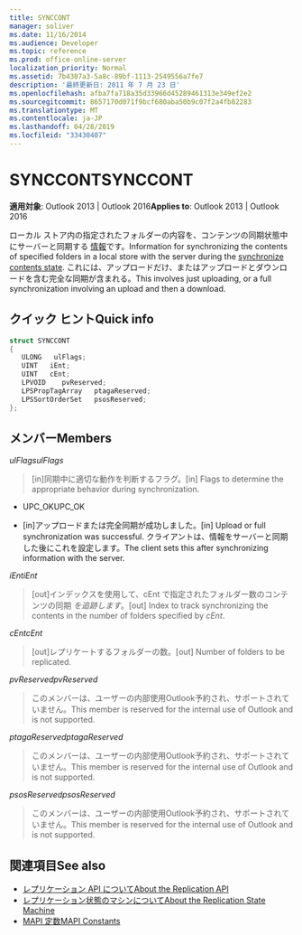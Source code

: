 ```yaml
---
title: SYNCCONT
manager: soliver
ms.date: 11/16/2014
ms.audience: Developer
ms.topic: reference
ms.prod: office-online-server
localization_priority: Normal
ms.assetid: 7b4307a3-5a8c-89bf-1113-2549556a7fe7
description: '最終更新日: 2011 年 7 月 23 日'
ms.openlocfilehash: afba7fa718a35d33966d45289461313e349ef2e2
ms.sourcegitcommit: 8657170d071f9bcf680aba50b9c07f2a4fb82283
ms.translationtype: MT
ms.contentlocale: ja-JP
ms.lasthandoff: 04/28/2019
ms.locfileid: "33430407"
---
```

# <a name="synccont"></a><span data-ttu-id="30f29-103">SYNCCONT</span><span class="sxs-lookup"><span data-stu-id="30f29-103">SYNCCONT</span></span>

<span data-ttu-id="30f29-104">**適用対象**: Outlook 2013 | Outlook 2016</span><span class="sxs-lookup"><span data-stu-id="30f29-104">**Applies to**: Outlook 2013 | Outlook 2016</span></span> 
  
<span data-ttu-id="30f29-105">ローカル ストア内の指定されたフォルダーの内容を、コンテンツの同期状態中にサーバーと同期する [情報](synchronize-contents-state.md)です。</span><span class="sxs-lookup"><span data-stu-id="30f29-105">Information for synchronizing the contents of specified folders in a local store with the server during the [synchronize contents state](synchronize-contents-state.md).</span></span> <span data-ttu-id="30f29-106">これには、アップロードだけ、またはアップロードとダウンロードを含む完全な同期が含まれる。</span><span class="sxs-lookup"><span data-stu-id="30f29-106">This involves just uploading, or a full synchronization involving an upload and then a download.</span></span>
  
## <a name="quick-info"></a><span data-ttu-id="30f29-107">クイック ヒント</span><span class="sxs-lookup"><span data-stu-id="30f29-107">Quick info</span></span>

```cpp
struct SYNCCONT 
{ 
   ULONG   ulFlags; 
   UINT   iEnt; 
   UINT   cEnt; 
   LPVOID    pvReserved; 
   LPSPropTagArray   ptagaReserved; 
   LPSSortOrderSet   psosReserved; 
};
```

## <a name="members"></a><span data-ttu-id="30f29-108">メンバー</span><span class="sxs-lookup"><span data-stu-id="30f29-108">Members</span></span>

<span data-ttu-id="30f29-109">_ulFlags_</span><span class="sxs-lookup"><span data-stu-id="30f29-109">_ulFlags_</span></span>
  
> <span data-ttu-id="30f29-110">[in]同期中に適切な動作を判断するフラグ。</span><span class="sxs-lookup"><span data-stu-id="30f29-110">[in] Flags to determine the appropriate behavior during synchronization.</span></span>
    
  - <span data-ttu-id="30f29-111">UPC_OK</span><span class="sxs-lookup"><span data-stu-id="30f29-111">UPC_OK</span></span>
    
  - <span data-ttu-id="30f29-112">[in]アップロードまたは完全同期が成功しました。</span><span class="sxs-lookup"><span data-stu-id="30f29-112">[in] Upload or full synchronization was successful.</span></span> <span data-ttu-id="30f29-113">クライアントは、情報をサーバーと同期した後にこれを設定します。</span><span class="sxs-lookup"><span data-stu-id="30f29-113">The client sets this after synchronizing information with the server.</span></span>
    
<span data-ttu-id="30f29-114">_iEnt_</span><span class="sxs-lookup"><span data-stu-id="30f29-114">_iEnt_</span></span>
  
> <span data-ttu-id="30f29-115">[out]インデックスを使用して、cEnt で指定されたフォルダー数のコンテンツの同期  _を追跡します_。</span><span class="sxs-lookup"><span data-stu-id="30f29-115">[out] Index to track synchronizing the contents in the number of folders specified by  _cEnt_.</span></span>
    
<span data-ttu-id="30f29-116">_cEnt_</span><span class="sxs-lookup"><span data-stu-id="30f29-116">_cEnt_</span></span>
  
> <span data-ttu-id="30f29-117">[out]レプリケートするフォルダーの数。</span><span class="sxs-lookup"><span data-stu-id="30f29-117">[out] Number of folders to be replicated.</span></span>
    
<span data-ttu-id="30f29-118">_pvReserved_</span><span class="sxs-lookup"><span data-stu-id="30f29-118">_pvReserved_</span></span>
  
> <span data-ttu-id="30f29-119">このメンバーは、ユーザーの内部使用Outlook予約され、サポートされていません。</span><span class="sxs-lookup"><span data-stu-id="30f29-119">This member is reserved for the internal use of Outlook and is not supported.</span></span> 
    
<span data-ttu-id="30f29-120">_ptagaReserved_</span><span class="sxs-lookup"><span data-stu-id="30f29-120">_ptagaReserved_</span></span>
  
> <span data-ttu-id="30f29-121">このメンバーは、ユーザーの内部使用Outlook予約され、サポートされていません。</span><span class="sxs-lookup"><span data-stu-id="30f29-121">This member is reserved for the internal use of Outlook and is not supported.</span></span> 
    
<span data-ttu-id="30f29-122">_psosReserved_</span><span class="sxs-lookup"><span data-stu-id="30f29-122">_psosReserved_</span></span>
  
> <span data-ttu-id="30f29-123">このメンバーは、ユーザーの内部使用Outlook予約され、サポートされていません。</span><span class="sxs-lookup"><span data-stu-id="30f29-123">This member is reserved for the internal use of Outlook and is not supported.</span></span> 
    
## <a name="see-also"></a><span data-ttu-id="30f29-124">関連項目</span><span class="sxs-lookup"><span data-stu-id="30f29-124">See also</span></span>

- [<span data-ttu-id="30f29-125">レプリケーション API について</span><span class="sxs-lookup"><span data-stu-id="30f29-125">About the Replication API</span></span>](about-the-replication-api.md)
- [<span data-ttu-id="30f29-126">レプリケーション状態のマシンについて</span><span class="sxs-lookup"><span data-stu-id="30f29-126">About the Replication State Machine</span></span>](about-the-replication-state-machine.md)
- [<span data-ttu-id="30f29-127">MAPI 定数</span><span class="sxs-lookup"><span data-stu-id="30f29-127">MAPI Constants</span></span>](mapi-constants.md)

